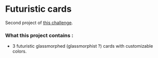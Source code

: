 # Futuristic cards

Second project of [this challenge](https://github.com/Rekuiem84/personal-challenges).

### What this project contains : 

- 3 futuristic glassmorphed (glassmorphist ?) cards with customizable colors.
